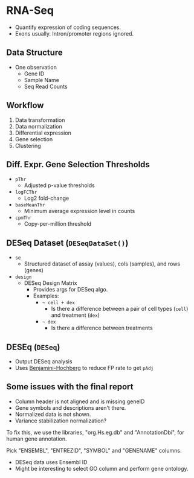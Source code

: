 # RNA-Seq
* Quantify expression of coding sequences.
* Exons usually. Intron/promoter regions ignored.

## Data Structure
* One observation
	* Gene ID
	* Sample Name
	* Seq Read Counts

## Workflow
1. Data transformation
2. Data normalization
3. Differential expression
4. Gene selection
5. Clustering

## Diff. Expr. Gene Selection Thresholds
* `pThr`
	* Adjusted p-value thresholds
* `logFCThr`
	* Log2 fold-change
* `baseMeanThr`
	* Minimum average expression level in counts
* `cpmThr`
	* Copy-per-million threshold

## DESeq Dataset (`DESeqDataSet()`)
* `se`
	* Structured dataset of assay (values), cols (samples), and rows (genes)
* `design`
	* DESeq Design Matrix
		* Provides args for DESeq algo.
		* Examples:
			* `~ cell + dex`
				* Is there a difference between a pair of cell types (`cell`) and treatment (`dex`)
			* `~ dex`
				* Is there a difference between treatments

## DESEq (`DESeq`)
* Output DESeq analysis
* Uses [Benjamini-Hochberg](https://www.statisticshowto.com/benjamini-hochberg-procedure/) to reduce FP rate to get `pAdj`

## Some issues with the final report
* Column header is not aligned and is missing geneID
* Gene symbols and descriptions aren't there.
* Normalized data is not shown.
* Variance stabilization normalization?

To fix this, we use the libraries, "org.Hs.eg.db" and "AnnotationDbi", for human gene annotation.

Pick "ENSEMBL", "ENTREZID", "SYMBOL" and "GENENAME" columns.
* DESeq data uses Ensembl ID
* Might be interesting to select GO column and perform gene ontology.
